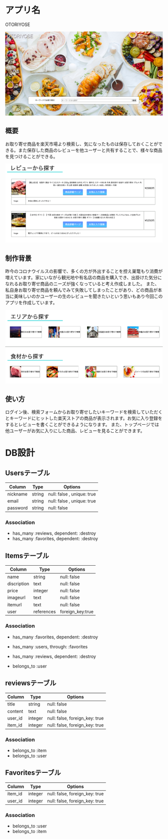 # アプリ名
  OTORIYOSE

  ![sample1.jpg](https://github.com/naoya-uchiyama/app_otoriyose/blob/master/sample1.jpg)

## 概要
  お取り寄せ商品を楽天市場より検索し、気になったものは保存しておくことができる。また保存した商品のレビューを他ユーザーと共有することで、様々な商品を見つけることができる。

  ![sample2](https://github.com/naoya-uchiyama/app_otoriyose/blob/master/sample2.png)

## 制作背景
  昨今のコロナウイルスの影響で、多くの方が外出することを控え巣篭もり消費が増えています。家にいながら観光地や有名店の商品を購入でき、出掛けた気分になれるお取り寄せ商品のニーズが強くなっていると考え作成しました。  また、私自身お取り寄せ商品を頼んでみて失敗してしまったことがあり、どの商品が本当に美味しいのかユーザーの生のレビューを聞きたいという思いもあり今回このアプリを作成しています。

  ![sample3](https://github.com/naoya-uchiyama/app_otoriyose/blob/master/sample3.png)


## 使い方
  ログイン後、検索フォームからお取り寄せしたいキーワードを検索していただくとキーワードにヒットした楽天ストアの商品が表示されます。お気に入り登録をするとレビューを書くことができるようになります。  また、トップページでは他ユーザーがお気に入りにした商品、レビューを見ることができます。


# DB設計

## Usersテーブル

|Column|Type|Options|
|------|----|-------|
|nickname|string|null: false , unique: true|
|email|string|null: false , unique: true|
|password|string|null: false|

### Association
- has_many :reviews, dependent: :destroy
- has_many :favorites, dependent: :destroy


## Itemsテーブル

|Column|Type|Options|
|------|----|-------|
|name|string|null: false|
|discription|text|null: false|
|price|integer|null: false|
|imageurl|text|null: false|
|itemurl|text|null: false|
|user|references|foreign_key:true|

### Association
- has_many :favorites, dependent: :destroy
- has_many :users, through: :favorites
- has_many :reviews, dependent: :destroy

- belongs_to :user


## reviewsテーブル
|Column|Type|Options|
|------|----|-------|
|title|string|null: false|
|content|text|null: false|
|user_id|integer|null: false, foreign_key: true|
|item_id|integer|null: false, foreign_key: true|

### Association
- belongs_to :item
- belongs_to :user


## Favoritesテーブル

|Column|Type|Options|
|------|----|-------|
|item_id|integer|null: false, foreign_key: true|
|user_id|integer|null: false, foreign_key: true|

### Association
- belongs_to :user
- belongs_to :item
